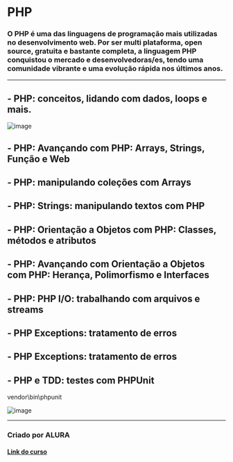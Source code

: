 # PHP


### O PHP é uma das linguagens de programação mais utilizadas no desenvolvimento web. Por ser multi plataforma, open source, gratuita e bastante completa, a linguagem PHP conquistou o mercado e desenvolvedoras/es, tendo uma comunidade vibrante e uma evolução rápida nos últimos anos.
******************
## - PHP: conceitos, lidando com dados, loops e mais.

![image](https://user-images.githubusercontent.com/92825608/217337979-e1eceee3-511e-4c72-9c13-acae1c8deeb2.png)


## - PHP: Avançando com PHP: Arrays, Strings, Função e Web

## - PHP: manipulando coleções com Arrays

## - PHP: Strings: manipulando textos com PHP

## - PHP: Orientação a Objetos com PHP: Classes, métodos e atributos

## - PHP: Avançando com Orientação a Objetos com PHP: Herança, Polimorfismo e Interfaces

## - PHP: PHP I/O: trabalhando com arquivos e streams

## - PHP Exceptions: tratamento de erros

## - PHP Exceptions: tratamento de erros

## - PHP e TDD: testes com PHPUnit

vendor\bin\phpunit

![image](https://user-images.githubusercontent.com/92825608/225036183-32b65ad8-8ece-44ca-87ed-3c0c6ef53931.png)


********************
### Criado por ALURA

#### [Link do curso](https://cursos.alura.com.br/formacao-linguagem-php)
